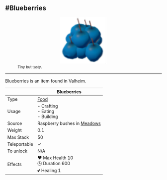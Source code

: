 <meta property="og:title" content="Blueberries - MoreValheim" />
<meta property="og:type" content="website" />
<meta property="og:image" content="/assets/blueberries.png" />
<meta property="og:description" content="Blueberries is an item found in Valheim." />
<meta name="theme-color" content="#546D78">

<!-- Include this to make the og:image larger -->
<meta name="twitter:card" content="summary_large_image">

#Blueberries
-------------
<style>img {width:30px;}.tb {width:150px;display: block;margin-left: auto;margin-right: auto;}</style>

<figure><img src="/assets/blueberries.png" class="tb" /><figcaption><small>Tiny but tasty.</small></figcaption></figure>

-------------

Blueberries is an item found in Valheim.

|        | Blueberries              |
| ----------- | ------------------------------------ |
| Type       | [Food](../../type/food)  |
| Usage | - Crafting<br>- Eating<br>- Building<br>
| Source | Raspberry bushes in [Meadows](../../biomes/meadows) |
| Weight | 0.1 |
| Max Stack | 50 |
| Teleportable | ✓
| To unlock | N/A |
| Effects | ❤️ Max Health 10<br>🕒 Duration 600<br>💕 Healing 1<br>